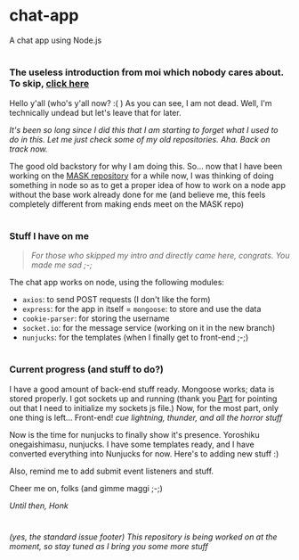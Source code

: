 # chat-app
 A chat app using Node.js

#
### The useless introduction from moi which nobody cares about. To skip, [click here](https://github.com/Goose-Of-War/chat-app/blob/main/README.md#stuff-i-have-on-me)
Hello y'all (who's y'all now? :( ) As you can see, I am not dead. Well, I'm technically undead but let's leave that for later. 

_It's been so long since I did this that I am starting to forget what I used to do in this. Let me just check some of my old repositories. Aha. Back on track now._ 

The good old backstory for why I am doing this. So... now that I have been working on the [MASK repository](https://github.com/mask-tech/MASK) for a while now, I was thinking of doing something in node so as to get a proper idea of how to work on a node app without the base work already done for me (and believe me, this feels completely different from making ends meet on the MASK repo)

#
### Stuff I have on me
> _For those who skipped my intro and directly came here, congrats. You made me sad ;-;_

The chat app works on node, using the following modules:
- `axios`: to send POST requests (I don't like the form)
- `express`: for the app in itself
= `mongoose`: to store and use the data
- `cookie-parser`: for storing the username
- `socket.io`: for the message service (working on it in the new branch)
- `nunjucks`: for the templates (when I finally get to front-end ;-;)

#
### Current progress (and stuff to do?)

I have a good amount of back-end stuff ready. Mongoose works; data is stored properly. I got sockets up and running (thank you [Part](https://github.com/PartMan7) for pointing out that I need to initialize my sockets js file.) Now, for the most part, only one thing is left... Front-end! _cue lightning, thunder, and all the horror stuff_

Now is the time for nunjucks to finally show it's presence. Yoroshiku onegaishimasu, nunjucks. I have some templates ready, and I have converted everything into Nunjucks for now. Here's to adding new stuff :)

Also, remind me to add submit event listeners and stuff.

Cheer me on, folks (and gimme maggi ;-;)

_Until then, Honk_
#
_(yes, the standard issue footer)_
_This repository is being worked on at the moment, so stay tuned as I bring you some more stuff_
